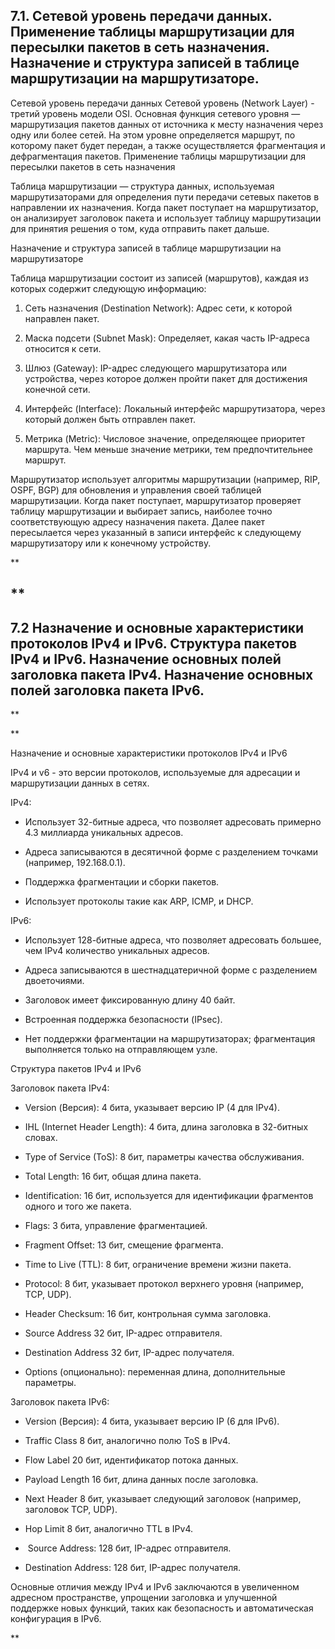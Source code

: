 ## 7.1. Сетевой уровень передачи данных.  Применение таблицы маршрутизации для пересылки пакетов в сеть назначения. Назначение и структура записей в таблице маршрутизации на маршрутизаторе.


Сетевой уровень передачи данных
Сетевой уровень (Network Layer) - третий уровень модели OSI. Основная функция сетевого уровня — маршрутизация пакетов данных от источника к месту назначения через одну или более сетей. На этом уровне определяется маршрут, по которому пакет будет передан, а также осуществляется фрагментация и дефрагментация пакетов.
Применение таблицы маршрутизации для пересылки пакетов в сеть назначения

Таблица маршрутизации — структура данных, используемая маршрутизаторами для определения пути передачи сетевых пакетов в направлении их назначения. Когда пакет поступает на маршрутизатор, он анализирует заголовок пакета и использует таблицу маршрутизации для принятия решения о том, куда отправить пакет дальше.

Назначение и структура записей в таблице маршрутизации на маршрутизаторе

Таблица маршрутизации состоит из записей (маршрутов), каждая из которых содержит следующую информацию:


1. Сеть назначения (Destination Network): Адрес сети, к которой направлен пакет.
    
2. Маска подсети (Subnet Mask): Определяет, какая часть IP-адреса относится к сети.
    
3. Шлюз (Gateway): IP-адрес следующего маршрутизатора или устройства, через которое должен пройти пакет для достижения конечной сети.
    
4. Интерфейс (Interface): Локальный интерфейс маршрутизатора, через который должен быть отправлен пакет.
    
5. Метрика (Metric): Числовое значение, определяющее приоритет маршрута. Чем меньше значение метрики, тем предпочтительнее маршрут.
    


Маршрутизатор использует алгоритмы маршрутизации (например, RIP, OSPF, BGP) для обновления и управления своей таблицей маршрутизации. Когда пакет поступает, маршрутизатор проверяет таблицу маршрутизации и выбирает запись, наиболее точно соответствующую адресу назначения пакета. Далее пакет пересылается через указанный в записи интерфейс к следующему маршрутизатору или к конечному устройству.

**

## **

## 7.2 Назначение и основные характеристики протоколов IPv4 и IPv6. Структура пакетов IPv4 и IPv6. Назначение основных полей заголовка пакета IPv4. Назначение основных полей заголовка пакета IPv6.

**

**

Назначение и основные характеристики протоколов IPv4 и IPv6

  

IPv4 и v6 - это версии протоколов, используемые для адресации и маршрутизации данных в сетях.

  

IPv4:

- Использует 32-битные адреса, что позволяет адресовать примерно 4.3 миллиарда уникальных адресов.

- Адреса записываются в десятичной форме с разделением точками (например, 192.168.0.1).

- Поддержка фрагментации и сборки пакетов.

- Использует протоколы такие как ARP, ICMP, и DHCP.

  

IPv6:

- Использует 128-битные адреса, что позволяет адресовать большее, чем IPv4 количество уникальных адресов.

- Адреса записываются в шестнадцатеричной форме с разделением двоеточиями.

- Заголовок имеет фиксированную длину 40 байт.

- Встроенная поддержка безопасности (IPsec).

- Нет поддержки фрагментации на маршрутизаторах; фрагментация выполняется только на отправляющем узле.

  

Структура пакетов IPv4 и IPv6

  

Заголовок пакета IPv4:

  

- Version (Версия): 4 бита, указывает версию IP (4 для IPv4).
    
- IHL (Internet Header Length): 4 бита, длина заголовка в 32-битных словах.
    
- Type of Service (ToS): 8 бит, параметры качества обслуживания.
    
- Total Length: 16 бит, общая длина пакета.
    
- Identification: 16 бит, используется для идентификации фрагментов одного и того же пакета.
    
- Flags: 3 бита, управление фрагментацией.
    
- Fragment Offset: 13 бит, смещение фрагмента.
    
- Time to Live (TTL): 8 бит, ограничение времени жизни пакета.
    
- Protocol: 8 бит, указывает протокол верхнего уровня (например, TCP, UDP).
    
- Header Checksum: 16 бит, контрольная сумма заголовка.
    
- Source Address 32 бит, IP-адрес отправителя.
    
- Destination Address 32 бит, IP-адрес получателя.
    
- Options (опционально): переменная длина, дополнительные параметры.
    

  

Заголовок пакета IPv6:

- Version (Версия): 4 бита, указывает версию IP (6 для IPv6).
    
- Traffic Class 8 бит, аналогично полю ToS в IPv4.
    
- Flow Label 20 бит, идентификатор потока данных.
    
- Payload Length 16 бит, длина данных после заголовка.
    
- Next Header 8 бит, указывает следующий заголовок (например, заголовок TCP, UDP).
    
- Hop Limit 8 бит, аналогично TTL в IPv4.
    
-  Source Address: 128 бит, IP-адрес отправителя.
    
- Destination Address: 128 бит, IP-адрес получателя.
    

  

Основные отличия между IPv4 и IPv6 заключаются в увеличенном адресном пространстве, упрощении заголовка и улучшенной поддержке новых функций, таких как безопасность и автоматическая конфигурация в IPv6.

**